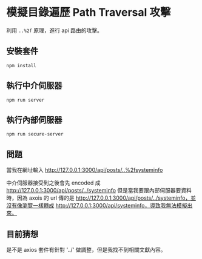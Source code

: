 # 模擬目錄遍歷 Path Traversal 攻擊

利用 `..%2f` 原理，進行 api 路由的攻擊。

## 安裝套件

```
npm install
```

## 執行中介伺服器

```
npm run server
```

## 執行內部伺服器

```
npm run secure-server
```

## 問題

當我在網址輸入 http://127.0.0.1:3000/api/posts/..%2fsysteminfo

中介伺服器接受到之後會先 encoded 成 http://127.0.0.1:3000/api/posts/../systeminfo
但是當我要跟內部伺服器要資料時，因為 axois 的 url 傳的是 http://127.0.0.1:3000/api/posts/../systeminfo，並沒有像瀏覽一樣轉成 http://127.0.0.1:3000/api/systeminfo，導致我無法模擬出來。

## 目前猜想

是不是 axios 套件有針對 '../' 做調整，但是我找不到相關文獻內容。
